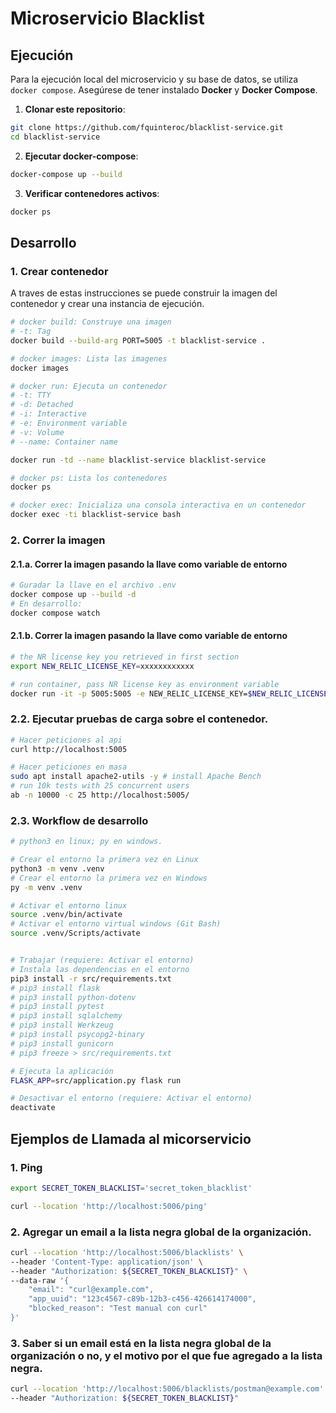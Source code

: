 # Microservicio Blacklist

## Ejecución

Para la ejecución local del microservicio y su base de datos, se utiliza `docker compose`. Asegúrese de tener instalado **Docker** y **Docker Compose**.

1. **Clonar este repositorio**:

```bash
git clone https://github.com/fquinteroc/blacklist-service.git
cd blacklist-service
```

2. **Ejecutar docker-compose**:

```bash
docker-compose up --build
```

3. **Verificar contenedores activos**:

```bash
docker ps
```

## Desarrollo

### 1. Crear contenedor

A traves de estas instrucciones se puede construir la imagen del contenedor y crear una instancia de ejecución.

```bash
# docker build: Construye una imagen
# -t: Tag
docker build --build-arg PORT=5005 -t blacklist-service .

# docker images: Lista las imagenes
docker images

# docker run: Ejecuta un contenedor
# -t: TTY
# -d: Detached
# -i: Interactive
# -e: Environment variable
# -v: Volume
# --name: Container name

docker run -td --name blacklist-service blacklist-service

# docker ps: Lista los contenedores
docker ps

# docker exec: Inicializa una consola interactiva en un contenedor
docker exec -ti blacklist-service bash
```

### 2. Correr la imagen

#### 2.1.a. Correr la imagen pasando la llave como variable de entorno

```bash
# Guradar la llave en el archivo .env
docker compose up --build -d
# En desarrollo:
docker compose watch
```

#### 2.1.b. Correr la imagen pasando la llave como variable de entorno

```bash
# the NR license key you retrieved in first section
export NEW_RELIC_LICENSE_KEY=xxxxxxxxxxxx

# run container, pass NR license key as environment variable
docker run -it -p 5005:5005 -e NEW_RELIC_LICENSE_KEY=$NEW_RELIC_LICENSE_KEY --rm --name blacklist-service blacklist-service
```

### 2.2. Ejecutar pruebas de carga sobre el contenedor.

```bash
# Hacer peticiones al api
curl http://localhost:5005

# Hacer peticiones en masa
sudo apt install apache2-utils -y # install Apache Bench
# run 10k tests with 25 concurrent users
ab -n 10000 -c 25 http://localhost:5005/
```

### 2.3. Workflow de desarrollo

```bash
# python3 en linux; py en windows.

# Crear el entorno la primera vez en Linux
python3 -m venv .venv
# Crear el entorno la primera vez en Windows
py -m venv .venv

# Activar el entorno linux
source .venv/bin/activate
# Activar el entorno virtual windows (Git Bash)
source .venv/Scripts/activate


# Trabajar (requiere: Activar el entorno)
# Instala las dependencias en el entorno
pip3 install -r src/requirements.txt
# pip3 install flask
# pip3 install python-dotenv
# pip3 install pytest
# pip3 install sqlalchemy
# pip3 install Werkzeug
# pip3 install psycopg2-binary
# pip3 install gunicorn
# pip3 freeze > src/requirements.txt

# Ejecuta la aplicación
FLASK_APP=src/application.py flask run

# Desactivar el entorno (requiere: Activar el entorno)
deactivate
```

## Ejemplos de Llamada al micorservicio

### 1. Ping

```bash
export SECRET_TOKEN_BLACKLIST='secret_token_blacklist'
```

```bash
curl --location 'http://localhost:5006/ping'
```

### 2. Agregar un email a la lista negra global de la organización.

```bash
curl --location 'http://localhost:5006/blacklists' \
--header 'Content-Type: application/json' \
--header "Authorization: ${SECRET_TOKEN_BLACKLIST}" \
--data-raw '{
    "email": "curl@example.com",
    "app_uuid": "123c4567-c89b-12b3-c456-426614174000",
    "blocked_reason": "Test manual con curl"
}'
```

### 3. Saber si un email está en la lista negra global de la organización o no, y el motivo por el que fue agregado a la lista negra.

```bash
curl --location 'http://localhost:5006/blacklists/postman@example.com' \
--header "Authorization: ${SECRET_TOKEN_BLACKLIST}"
```
